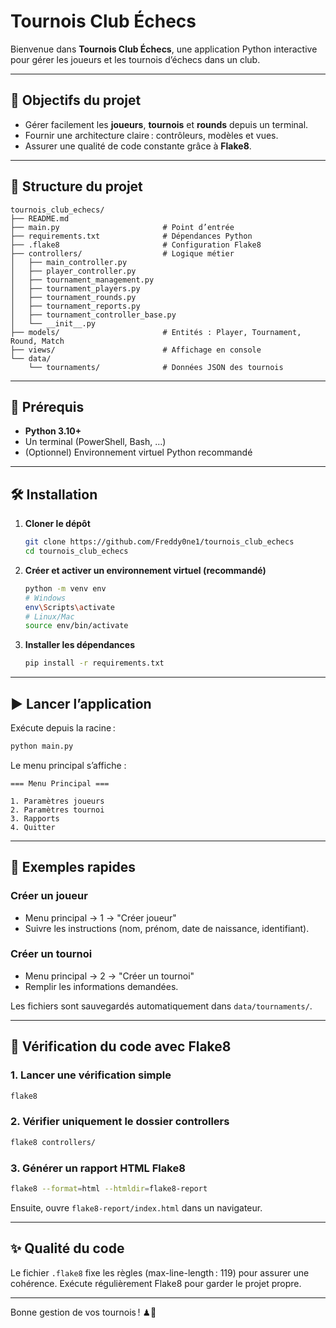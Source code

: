 # Tournois Club Échecs

Bienvenue dans **Tournois Club Échecs**, une application Python interactive pour gérer les joueurs et les tournois d’échecs dans un club.

---

## 🎯 Objectifs du projet

- Gérer facilement les **joueurs**, **tournois** et **rounds** depuis un terminal.
- Fournir une architecture claire : contrôleurs, modèles et vues.
- Assurer une qualité de code constante grâce à **Flake8**.

---

## 📂 Structure du projet

```
tournois_club_echecs/
├── README.md
├── main.py                       # Point d’entrée
├── requirements.txt              # Dépendances Python
├── .flake8                       # Configuration Flake8
├── controllers/                  # Logique métier
│   ├── main_controller.py
│   ├── player_controller.py
│   ├── tournament_management.py
│   ├── tournament_players.py
│   ├── tournament_rounds.py
│   ├── tournament_reports.py
│   ├── tournament_controller_base.py
│   └── __init__.py
├── models/                       # Entités : Player, Tournament, Round, Match
├── views/                        # Affichage en console
└── data/
    └── tournaments/              # Données JSON des tournois
```

---

## 🚀 Prérequis

- **Python 3.10+**
- Un terminal (PowerShell, Bash, …)
- (Optionnel) Environnement virtuel Python recommandé

---

## 🛠 Installation

1. **Cloner le dépôt**

   ```bash
   git clone https://github.com/Freddy0ne1/tournois_club_echecs
   cd tournois_club_echecs
   ```

2. **Créer et activer un environnement virtuel (recommandé)**

   ```bash
   python -m venv env
   # Windows
   env\Scripts\activate
   # Linux/Mac
   source env/bin/activate
   ```

3. **Installer les dépendances**
   ```bash
   pip install -r requirements.txt
   ```

---

## ▶️ Lancer l’application

Exécute depuis la racine :

```bash
python main.py
```

Le menu principal s’affiche :

```
=== Menu Principal ===

1. Paramètres joueurs
2. Paramètres tournoi
3. Rapports
4. Quitter
```

---

## 🧭 Exemples rapides

### Créer un joueur

- Menu principal → 1 → "Créer joueur"
- Suivre les instructions (nom, prénom, date de naissance, identifiant).

### Créer un tournoi

- Menu principal → 2 → "Créer un tournoi"
- Remplir les informations demandées.

Les fichiers sont sauvegardés automatiquement dans `data/tournaments/`.

---

## 🧹 Vérification du code avec Flake8

### 1. Lancer une vérification simple

```bash
flake8
```

### 2. Vérifier uniquement le dossier controllers

```bash
flake8 controllers/
```

### 3. Générer un rapport HTML Flake8

```bash
flake8 --format=html --htmldir=flake8-report
```

Ensuite, ouvre `flake8-report/index.html` dans un navigateur.

---

## ✨ Qualité du code

Le fichier `.flake8` fixe les règles (max-line-length : 119) pour assurer une cohérence.
Exécute régulièrement Flake8 pour garder le projet propre.

---

Bonne gestion de vos tournois ! ♟🚀
